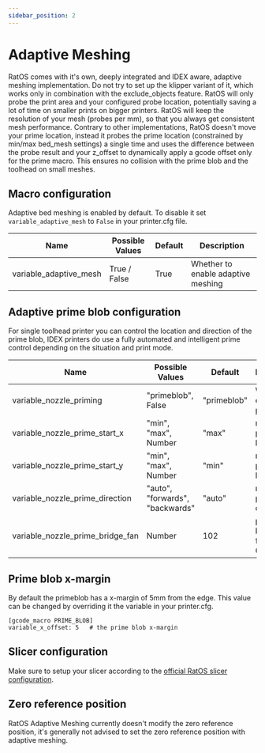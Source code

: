 ```yaml
---
sidebar_position: 2
---
```


# Adaptive Meshing

RatOS comes with it's own, deeply integrated and IDEX aware, adaptive meshing implementation. Do not try to set up the klipper variant of it, which works only in combination with the exclude_objects feature. RatOS will only probe the print area and your configured probe location, potentially saving a lot of time on smaller prints on bigger printers. RatOS will keep the resolution of your mesh (probes per mm), so that you always get consistent mesh performance. Contrary to other implementations, RatOS doesn't move your prime location, instead it probes the prime location (constrained by min/max bed_mesh settings) a single time and uses the difference between the probe result and your z_offset to dynamically apply a gcode offset only for the prime macro. This ensures no collision with the prime blob and the toolhead on small meshes.

## Macro configuration

Adaptive bed meshing is enabled by default. To disable it set `variable_adaptive_mesh` to `False` in your printer.cfg file.

| Name                   | Possible Values | Default | Description                        |
| ---------------------- | --------------- | ------- | ---------------------------------- |
| variable_adaptive_mesh | True / False    | True    | Whether to enable adaptive meshing |

## Adaptive prime blob configuration

For single toolhead printer you can control the location and direction of the prime blob, IDEX printers do use a fully automated and intelligent prime control depending on the situation and print mode. 

| Name                             | Possible Values                 | Default     | Description                      |
| -------------------------------- | ------------------------------- | ----------- | -------------------------------- |
| variable_nozzle_priming          | "primeblob", False              | "primeblob" | Whether to enable the prime blob |
| variable_nozzle_prime_start_x    | "min", "max", Number            | "max"       | non IDEX priming x-location      |
| variable_nozzle_prime_start_y    | "min", "max", Number            | "min"       | non IDEX priming y-location      |
| variable_nozzle_prime_direction  | "auto", "forwards", "backwards" | "auto"      | non IDEX priming y-direction     |
| variable_nozzle_prime_bridge_fan | Number                          | 102         | priming bridging fan speed 0-255 |

## Prime blob x-margin 

By default the primeblob has a x-margin of 5mm from the edge. This value can be changed by overriding it the variable in your printer.cfg.
```
[gcode_macro PRIME_BLOB]
variable_x_offset: 5   # the prime blob x-margin 
```

## Slicer configuration

Make sure to setup your slicer according to the [official RatOS slicer configuration](../slicers.md).

## Zero reference position

RatOS Adaptive Meshing currently doesn't modify the zero reference position, it's generally not advised to set the zero reference position with adaptive meshing.

